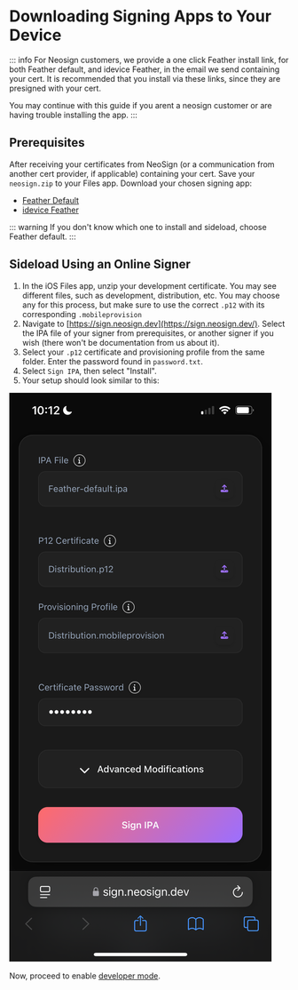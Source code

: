 # Downloading Signing Apps to Your Device

::: info
For Neosign customers, we provide a one click Feather install link, for both Feather default, and idevice Feather, in the email we send containing your cert. It is recommended that you install via these links, since they are presigned with your cert.

You may continue with this guide if you arent a neosign customer or are having trouble installing the app.
:::

## Prerequisites

After receiving your certificates from NeoSign (or a communication from another cert provider, if applicable) containing your cert. Save your `neosign.zip` to your Files app.
Download your chosen signing app:
- [Feather Default](https://github.com/khcrysalis/Feather/releases/latest/download/Feather-default.ipa)
- [idevice Feather](https://github.com/khcrysalis/Feather/releases/latest/download/Feather-pairing.ipa)

::: warning
If you don't know which one to install and sideload, choose Feather default.
:::

## Sideload Using an Online Signer
1. In the iOS Files app, unzip your development certificate. You may see different files, such as development, distribution, etc. You may choose any for this process, but make sure to use the correct `.p12` with its corresponding `.mobileprovision`
2. Navigate to [https://sign.neosign.dev](https://sign.neosign.dev/). Select the IPA file of your signer from prerequisites, or another signer if you wish (there won't be documentation from us about it).
3. Select your `.p12` certificate and provisioning profile from the same folder. Enter the password found in `password.txt`.
4. Select `Sign IPA`, then select "Install".
5. Your setup should look similar to this:

![Signing interface](./assets/sign.PNG)

Now, proceed to enable [developer mode](/guide/getting-started/developer-mode).
